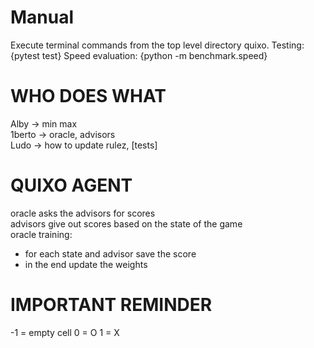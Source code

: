# Manual
Execute terminal commands from the top level directory quixo.
Testing: {pytest test}
Speed evaluation: {python -m benchmark.speed}

# WHO DOES WHAT

Alby -> min max   
1berto -> oracle, advisors   
Ludo -> how to update rulez, [tests]   


# QUIXO AGENT

oracle asks the advisors for scores   
advisors give out scores based on the state of the game   
oracle training:
 - for each state and advisor save the score
 - in the end update the weights 

 # IMPORTANT REMINDER
 -1 = empty cell
 0  = O
 1  = X